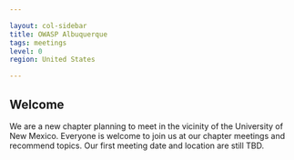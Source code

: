 ```yaml
---

layout: col-sidebar
title: OWASP Albuquerque
tags: meetings
level: 0
region: United States

---
```

<!-- editing instructions at https://owasp.org/migration/ -->

## Welcome
We are a new chapter planning to meet in the vicinity of the University of New Mexico. Everyone is welcome to join us at our chapter meetings and recommend topics. Our first meeting date and location are still TBD.

